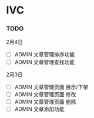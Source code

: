 # IVC


### TODO

2月4日
- [ ] ADMIN 文章管理排序功能
- [ ] ADMIN 文章管理查找功能

2月3日
- [ ] ADMIN 文章管理页面 展示/下架
- [ ] ADMIN 文章管理页面 修改
- [ ] ADMIN 文章管理页面 删除
- [ ] ADMIN 文章添加功能

